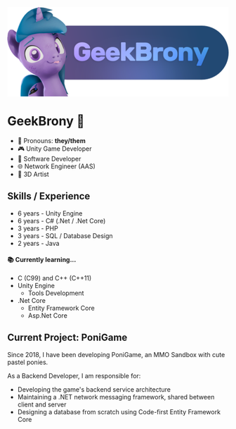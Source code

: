 <p align="center" style="margin-bottom: 2rem">
    <img align="center" src="dev_header.png"  width="600" />	
</p>

# GeekBrony 🦄
- 💜 Pronouns: **they/them**
- 🎮 Unity Game Developer
- 💾 Software Developer
- 🌐 Network Engineer (AAS)
- 🦄 3D Artist

## Skills / Experience
- 6 years - Unity Engine
- 6 years - C# (.Net / .Net Core) 
- 3 years - PHP
- 3 years - SQL / Database Design
- 2 years - Java

#### 📚 Currently learning...
- C (C99) and C++ (C++11)
- Unity Engine
	- Tools Development
- .Net Core
	- Entity Framework Core
	- Asp.Net Core

## Current Project: PoniGame
Since 2018, I have been developing PoniGame, an MMO Sandbox with cute pastel ponies.

As a Backend Developer, I am responsible for:
- Developing the game's backend service architecture
- Maintaining a .NET network messaging framework, shared between client and server
- Designing a database from scratch using Code-first Entity Framework Core
